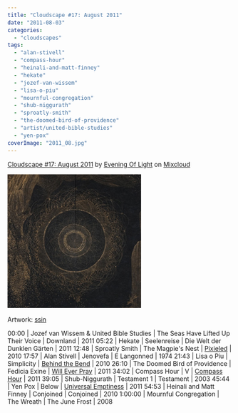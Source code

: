 ```yaml
---
title: "Cloudscape #17: August 2011"
date: "2011-08-03"
categories: 
  - "cloudscapes"
tags: 
  - "alan-stivell"
  - "compass-hour"
  - "heinali-and-matt-finney"
  - "hekate"
  - "jozef-van-wissem"
  - "lisa-o-piu"
  - "mournful-congregation"
  - "shub-niggurath"
  - "sproatly-smith"
  - "the-doomed-bird-of-providence"
  - "artist/united-bible-studies"
  - "yen-pox"
coverImage: "2011_08.jpg"
---
```


[Cloudscape #17: August 2011](http://www.mixcloud.com/eveningoflight/cloudscape-17-august-2011/?utm_source=widget&utm_medium=web&utm_campaign=base_links&utm_term=resource_link) by [Evening Of Light](http://www.mixcloud.com/eveningoflight/?utm_source=widget&utm_medium=web&utm_campaign=base_links&utm_term=profile_link) on [Mixcloud](http://www.mixcloud.com/?utm_source=widget&utm_medium=web&utm_campaign=base_links&utm_term=homepage_link)

[![](images/2011_08.jpg "2011_08")](http://www.eveningoflight.nl/wordpress/wp-content/uploads/2011/08/2011_08.jpg)

Artwork: [ssin](http://www.artistssin.com/)

00:00 | Jozef van Wissem & United Bible Studies | The Seas Have Lifted Up Their Voice | Downland | 2011 05:22 | Hekate | Seelenreise | Die Welt der Dunklen Gärten | 2011 12:48 | Sproatly Smith | The Magpie's Nest | [Pixieled](http://www.eveningoflight.nl/2011/07/12/review-sproatly-smith-pixieled-2010/ "Review: Sproatly Smith – Pixieled (2010)") | 2010 17:57 | Alan Stivell | Jenovefa | E Langonned | 1974 21:43 | Lisa o Piu | Simplicity | [Behind the Bend](http://www.eveningoflight.nl/2010/10/27/review-lisa-o-piu-behind-the-bend-2010/ "Review: Lisa o Piu – Behind the Bend (2010)") | 2010 26:10 | The Doomed Bird of Providence | Fedicia Exine | [Will Ever Pray](http://www.eveningoflight.nl/2011/07/30/review-the-doomed-bird-of-providence-will-ever-pray-2011/ "Review: The Doomed Bird of Providence – Will Ever Pray (2011)") | 2011 34:02 | Compass Hour | V | [Compass Hour](http://www.eveningoflight.nl/2011/08/15/review-compass-hour-2010/ "Review: Compass Hour (2010)") | 2011 39:05 | Shub-Niggurath | Testament 1 | Testament | 2003 45:44 | Yen Pox | Below | [Universal Emptiness](http://www.eveningoflight.nl/2011/08/18/review-yen-pox-universal-emptiness-2011/ "Review: Yen Pox – Universal Emptiness (2011)") | 2011 54:53 | Heinali and Matt Finney | Conjoined | Conjoined | 2010 1:00:00 | Mournful Congregation | The Wreath | The June Frost | 2008

